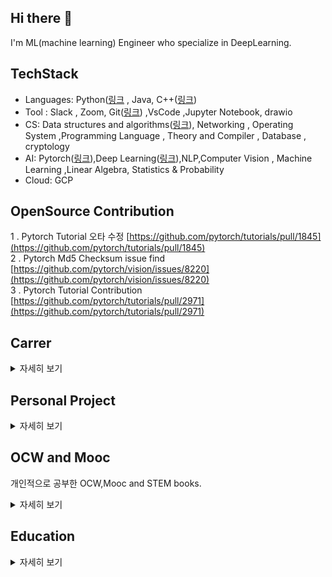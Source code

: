 ## Hi there 👋

I'm ML(machine learning) Engineer who specialize in DeepLearning.
## TechStack
+ Languages:	Python([링크](https://woongjoonchoi.github.io/categories/Python)  , Java, C++([링크](https://github.com/woongjoonchoi/Algorithm))
+ Tool : 		Slack , Zoom, Git([링크](https://woongjoonchoi.github.io/categories/CICD)) ,VsCode ,Jupyter Notebook, drawio
+ CS:		Data structures and algorithms([링크](https://github.com/woongjoonchoi/CodingTest/tree/main/geeksforgeeks)), Networking  , Operating   System ,Programming Language ,           Theory and Compiler , Database , cryptology
+ AI:		Pytorch([링크](https://woongjoonchoi.github.io/categories/Pytorch)),Deep Learning([링크](https://woongjoonchoi.github.io/categories/DLArchitecture)),NLP,Computer Vision , Machine Learning ,Linear Algebra, Statistics & Probability
+ Cloud:		GCP

## OpenSource Contribution
1 . Pytorch Tutorial 오타 수정   [https://github.com/pytorch/tutorials/pull/1845](https://github.com/pytorch/tutorials/pull/1845)  
2 . Pytorch Md5 Checksum issue find [https://github.com/pytorch/vision/issues/8220](https://github.com/pytorch/vision/issues/8220)  
3 . Pytorch Tutorial Contribution [https://github.com/pytorch/tutorials/pull/2971](https://github.com/pytorch/tutorials/pull/2971)

## Carrer
<details>
    <summary>자세히 보기</summary>  

### Researcher
#### KIST
2024.Sep - 
+ 컴퓨터 비전 경량화 연구

### Naver boostcamp AI Tech
2021.Aug - 2022.Jan  
+ 3개의 Team을 적극적으로 이끌며 , 문서 관리 및 GIt을 사용한 프로젝트 관리. 이를 통해 주도적으로 원격협업을 이끌었음.
+ 내부 Competetion에서 Team을 리드하여 , 각각 3등 , 6등의 성과를 달성함
+ 기초 Coruse에서 Math,Python,Data Visualization , DeepLearning Architecture 관련 지식을 습득함.
+ NLP Course Track을 선택하여 LLM,ODQA,Relation Extraction 등의 task를 학습하였음.
+ 내부 커뮤니티에서 매일 글쓰기 활동 및 Q&A 활동을 적극적으로 임하여 BoostTech를 빛낸 캠퍼에 선정됨
### Google MachineLearning Bootcamp
2021.Aug - 2021.DEC  
+ Coursera의 DeepLearning Specialization Course를 수강하여 딥러닝 task에 대해 이론적인 지식을 강화함
+ Google Cloud의 Professional Data Engineer 자격증을 취득함.

</details>  

## Personal Project

<details>
    <summary>자세히 보기</summary>  
  
### DeepLearning Paper Reproducing  (2023.11~)
+ DeepLearning Paper의 모든 configuration을 복제하여 논문의 성능을 재현하고자 함.
+ **140M** 의 parameter를 가지는 VGG model을 **140GB** 인 ImageNet 데이터에 대하여 scratch부터 훈련하여 논문의 성능과 **3%** 의 오차범위 내에 수렴시킴.
### AI Paperboy (2021.10~2021.12)
+ 4명의 팀을 리드하고 , 슬랙을 사용하여 개인 업무 관리, 줌을 사용하여 미팅을 진행 , 구글 드라이브를 사용하여 문서 관리 및 GIt을 사용한 프로젝트 관리. 이를 통해 주도적으로 원격협업을 이끌었음.
 유저가 뉴스 검색후 관련 뉴스를 검색하는 과정을 줄이기 위해서 관련 뉴스 스니펫을 저장하는 LLM Aplication을 개발해서  관련 뉴스 검색의 4단계 과정을 1단계로 줄여서  검색시간을 40% 감소.
+ 84만개의 뉴스 데이터를 수집하여 개인정보,저작권,특수문자 등을 정규표현식을 사용하여 제거 하고  맞춤법을 교정하는 전처리 진행
+ Huggingface에서 제공하는 klue/roberta-large model을 Pytorch에서 수집한 뉴스 데이터로  fine-tuning 해서 ODQA model을 구현 .Weight & Bias 플랫폼에서 Bayesian Search를 사용하여 Hyperparameter search를 수행. baseline 대비 30%의 성능 향상
+ User flow와 Data Flow를 작성하여  specification을 만들고 , fastapi를 통해서 모델을 웹API로 만든후  GCP의 server에 배포함
+ Github 링크 :[링크](https://github.com/woongjoonchoi/final-project-level3-nlp-19)  Youtube 링크:[링크](https://www.youtube.com/watch?v=rSTLV5TtJIY&t=16s)
### Relation Extraction (2021.09~2021.10)
+ 5명의 팀을 리드하고 , 줌을 통해 원격으로 회의 진행 및 weight&bias 에서 팀의  hyperparameter search 및 model evaluation 결과를 관리하여 주도적으로 원격협업을 이끌엇음.
+ Competition에서 ,문장에서 2개의 entity간의 관계를 분류하는  Model을 Pytorch에서 klue/Roberta-large-Model을 Fine-tuning하여 개발함. Weight & Bias 플랫폼에서 Bayesian Search를 사용하여 + Hyperparameter search를 수행.  19개의 참가조 중 최종 6등을함.  baseline-model의 error를 50% 임 .
+ Github [링크](https://github.com/woongjoonchoi/klue-level2-nlp-19) ppt [링크](https://docs.google.com/presentation/d/1_wO1XZXMfkSBaMuadQUW1wzWi2RhHFOYSWyHP9hSqds/edit#slide=id.p)

### Mask Classification (2021.08~2021.08)
+ 7명을 리드하고 , 팀 전체의 코드 리뷰를 담당하고 GIt을 통하여 프로젝트 관리  및 줌을 통하여 원격회의 진행을 함. 주도적으로 팀 전체의 코드 아키텍쳐를 통일하고 원격협업을 이끌었음.
+ Competetion에서 나이,성별,마스크 착용을 확인하는Image Classification 모델을  Pytorch에서 구현하여 , 39개의 조중 8등이라는 성과를 얻었습니다.  Python의 sequence type이 사용된 코드를 generator type로 수정하여 기존 코드의 Memory 사용량을 1/3으로 줄여서 최적화를 했습니다.
+ Github [링크](https://github.com/woongjoonchoi/BoostUP/tree/Image-Classification)

### 악플탐지 시스템 (2020.03~2020.11)
+ 무분별한 악성 댓글에 고통받는 사람들을 도와주는 LLM application을 개발. 100만개의 댓글 데이터를 크롤링하여 정규식으로 전처리하고 Bert model을 Tensorflow에서 large scale training하여 Sentiment Classifier 모델을 개발. Pretrained Huggingface model 대비 성능이 30% 증가. 담당교수님이 담당하는 3개의 팀중에서 1등을 해서 학과 최종발표회에서 발표.
+ [졸업논문링크](https://drive.google.com/file/d/1t2KwVOTKWxUdURGkJxYYvXUkF1RIUPQW/view?usp=sharing)
 
### Face Recognition & Verfication(2020.03~2020.07)
+ Tensorflow의 API를 사용하여 Object Detection Application 을 작성하여 정확도 90 %를 달성
+ Binary Classifiaction으로 Face Verification Model을 scratch부터 작성하였으나 실패. 여기서, Pretrained model의 중요성을 깨달음
+ Github링크:(https://github.com/woongjoonchoi/final-project-level3-nlp-19) ,블로그링크:(https://woongjun-warehouse.tistory.com/25)

</details>

## OCW and Mooc
개인적으로 공부한 OCW,Mooc and STEM books.

<details>
    <summary>자세히 보기</summary>  
    
## DeepLearning Specialization : 

certificate([link](https://www.coursera.org/account/accomplishments/specialization/certificate/GPNF3DE2AFAX) ) 
  
<details>
    <summary> Assignment(버튼클릭) </summary>  


1. [Optimization Assignment from scratch - Korean](https://woongjoonchoi.github.io/dls_c2/Optimization-scratch/)

   [Optimization Assignment from scratch - English](https://oongjoon.github.io/dls_c2/Optimization-scratch/)

2. [Convolution Assignment from scratch - Korean](https://woongjoonchoi.github.io/dls_c2/conv-scratch/)

   [Convolution Assignment from scratch - English](https://oongjoon.github.io/dls_c2/conv-scratch/)
   
3. [FeedForward Math derivation - korean](https://woongjoonchoi.github.io/dlarchitecture/Feed-Forward-Network/)
   
   [FeedForward Math derivation - english](https://oongjoon.github.io/dlarchitecture/FeedForward/)

 </details> 

<details>
    <summary> NoteTaking(버튼클릭)</summary>  
    
1. Structuring your machine learning projects  
        [Link](https://woongjoonchoi.github.io/tags/#dlsc3)
2. Optimization,HyperParameter Tuning
    [Link](https://woongjoonchoi.github.io/tags/#dlsc2)
3. Convolution Neural Network
    [Link](https://woongjoonchoi.github.io/tags/#dlsc4)
4. Sequence Model
    
</details>

## Pytorch
<details>
    <summary> NoteTaking(버튼클릭) </summary> 

### data api
    
[Link Kor](https://woongjoonchoi.github.io/tags/#pytorch-data-api)  
[Link Eng](https://oongjoon.github.io/tags/#pytorch-data-api)
</details>

## MIt 6.006(Introduction to Algorithm):
<details>
    <summary> NoteTaking(버튼클릭) </summary>  

### lec 09  DFS and Topological Order  

[Link_Kor](https://woongjoonchoi.github.io/algorithm/Topological-order/)  
[Link_Eng](https://oongjoon.github.io/algorithm/Topological-order/)
        
</details>

<details>
    <summary> Assignment(버튼클릭) </summary>  

### Problem5  

[GithubLInk](https://github.com/woongjoonchoi/OCW-and-MOCC/blob/master/MIT-6.006-Algorithm/mit.prob5.5.py)  
        
</details>

## Berkely CS 162 : 

## Khan Academy Statistics:

## 3b1b  Linear Algebra

<details>
    <summary>자세히보기</summary> 
    
### lec01~05(Vector Space,Linear Transformation)
[Kor](https://woongjoonchoi.github.io/linear%20algebra/Vector-Matrices-LInear-Transformation/)  
[Eng](https://oongjoon.github.io/linear%20algebra/Vector-Matrices-LInear-Transformation/)
    
</details>

## Mit Linear Algebra 18.06

## 3b1b Calculus 

## Python
Python self-studying by STEM Book and Cpython github source.

<details>
    <summary>자세히보기</summary> 
    
### Learning Python
STEM Books about Python Beginner ~ Intermediate
<details>
    <summary>Note Taking</summary>  
    
#### All Post
    
[Kor Link](https://woongjoonchoi.github.io/tags/#learningpython)  
[Eng Link](https://oongjoon.github.io/tags/#learningpython)

#### Chp 4 Built-in Objects
[Kor Link](https://woongjoonchoi.github.io/tags/#chp4objetcs)  
[Eng Link](https://oongjoon.github.io/tags/#chp4objetcs)

#### Chp 5 Numeric
[Kor Link](https://woongjoonchoi.github.io/tags/#chp5numeric)  
[Eng Link](https://oongjoon.github.io/tags/#chp5numeric)  

#### Chp 13 Loop
[Kor Link](https://woongjoonchoi.github.io/tags/#chp13loop)  
[Eng Link](https://oongjoon.github.io/tags/#chp13loop)  


#### Chp 17 Scope
[Kor Link](https://woongjoonchoi.github.io/tags/#chp17scope)  
[Eng Link](https://oongjoon.github.io/tags/#chp17scope)
</details>

### Python Performance in terms of Python internal implementation
Python Peformance를 내부 구현 관점에서 바라봅니다. 
<details>
    <summary>Note Taking</summary>  

#### Total Link about python internal
    
[InternalAll_Kor](https://woongjoonchoi.github.io/tags/#pythoninternal)  
    
[InternalAll_Eng](https://oongjoon.github.io/tags/#pythoninternal)  

#### Link About Python Integer Internal

[Integer_internal_kor](https://woongjoonchoi.github.io/tags/#integerinternal)  

[Integer_internal_English](https://oongjoon.github.io/tags/#integerinternal)  

#### Link About Python String operation and method Internal
[String method internal kor](https://woongjoonchoi.github.io/tags/#stringinternal)  

[String method internal Eng](https://oongjoon.github.io/tags/#stringinternal)  
</details>  

</details>

## Git-SCm

STEM book about git in terms of Distributed Version control system

<details>
    <summary> 자세히보기 </summary>  
    
[Note-taking](https://woongjoonchoi.github.io/tags/#git)

</details>


</details>



## Education

<details>
    <summary>자세히 보기</summary>  

* Google ML bootcamp 2021 Aug - 2021 Dec
* Naver Boostcamp AI tech 2021 AUg - 2022 Jan
* Computer Science(B.S.) ,KoreaAeroSpace univ   2015-2021


<!--
**woongjoonchoi/woongjoonchoi** is a ✨ _special_ ✨ repository because its `README.md` (this file) appears on your GitHub profile.

Here are some ideas to get you started:

- 🔭 I’m currently working on ...
- 🌱 I’m currently learning ...
- 👯 I’m looking to collaborate on ...
- 🤔 I’m looking for help with ...
- 💬 Ask me about ...
- 📫 How to reach me: ...
- 😄 Pronouns: ...
- ⚡ Fun fact: ...
-->
